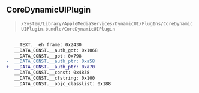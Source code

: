 ## CoreDynamicUIPlugin

> `/System/Library/AppleMediaServices/DynamicUI/PlugIns/CoreDynamicUIPlugin.bundle/CoreDynamicUIPlugin`

```diff

   __TEXT.__eh_frame: 0x2430
   __DATA_CONST.__auth_got: 0x1068
   __DATA_CONST.__got: 0x798
-  __DATA_CONST.__auth_ptr: 0xa58
+  __DATA_CONST.__auth_ptr: 0xa70
   __DATA_CONST.__const: 0x4838
   __DATA_CONST.__cfstring: 0x100
   __DATA_CONST.__objc_classlist: 0x188

```
